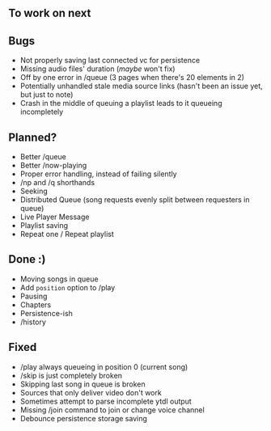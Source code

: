 ## To work on next

## Bugs

- Not properly saving last connected vc for persistence
- Missing audio files' duration (_maybe_ won't fix)
- Off by one error in /queue (3 pages when there's 20 elements in 2)
- Potentially unhandled stale media source links (hasn't been an issue yet, but just to note)
- Crash in the middle of queuing a playlist leads to it queueing incompletely

## Planned?

- Better /queue
- Better /now-playing
- Proper error handling, instead of failing silently
- /np and /q shorthands
- Seeking
- Distributed Queue (song requests evenly split between requesters in queue)
- Live Player Message
- Playlist saving
- Repeat one / Repeat playlist

## Done :)

- Moving songs in queue
- Add `position` option to /play
- Pausing
- Chapters
- Persistence-ish
- /history

## Fixed

- /play always queueing in position 0 (current song)
- /skip is just completely broken
- Skipping last song in queue is broken
- Sources that only deliver video don't work
- Sometimes attempt to parse incomplete ytdl output
- Missing /join command to join or change voice channel
- Debounce persistence storage saving
